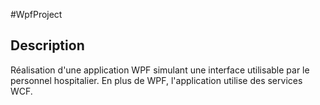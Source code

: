 #WpfProject

## Description

Réalisation d'une application WPF simulant une interface utilisable par le personnel hospitalier.
En plus de WPF, l'application utilise des services WCF. 
